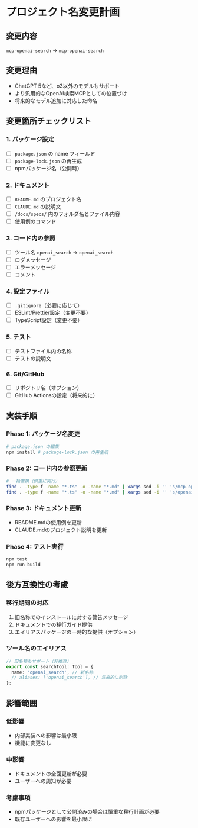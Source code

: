 # プロジェクト名変更計画

## 変更内容
`mcp-openai-search` → `mcp-openai-search`

## 変更理由
- ChatGPT 5など、o3以外のモデルもサポート
- より汎用的なOpenAI検索MCPとしての位置づけ
- 将来的なモデル追加に対応した命名

## 変更箇所チェックリスト

### 1. パッケージ設定
- [ ] `package.json` の name フィールド
- [ ] `package-lock.json` の再生成
- [ ] npmパッケージ名（公開時）

### 2. ドキュメント
- [ ] `README.md` のプロジェクト名
- [ ] `CLAUDE.md` の説明文
- [ ] `/docs/specs/` 内のフォルダ名とファイル内容
- [ ] 使用例のコマンド

### 3. コード内の参照
- [ ] ツール名 `openai_search` → `openai_search`
- [ ] ログメッセージ
- [ ] エラーメッセージ
- [ ] コメント

### 4. 設定ファイル
- [ ] `.gitignore`（必要に応じて）
- [ ] ESLint/Prettier設定（変更不要）
- [ ] TypeScript設定（変更不要）

### 5. テスト
- [ ] テストファイル内の名称
- [ ] テストの説明文

### 6. Git/GitHub
- [ ] リポジトリ名（オプション）
- [ ] GitHub Actionsの設定（将来的に）

## 実装手順

### Phase 1: パッケージ名変更
```bash
# package.json の編集
npm install # package-lock.json の再生成
```

### Phase 2: コード内の参照更新
```bash
# 一括置換（慎重に実行）
find . -type f -name "*.ts" -o -name "*.md" | xargs sed -i '' 's/mcp-openai-search/mcp-openai-search/g'
find . -type f -name "*.ts" -o -name "*.md" | xargs sed -i '' 's/openai_search/openai_search/g'
```

### Phase 3: ドキュメント更新
- README.mdの使用例を更新
- CLAUDE.mdのプロジェクト説明を更新

### Phase 4: テスト実行
```bash
npm test
npm run build
```

## 後方互換性の考慮

### 移行期間の対応
1. 旧名称でのインストールに対する警告メッセージ
2. ドキュメントでの移行ガイド提供
3. エイリアスパッケージの一時的な提供（オプション）

### ツール名のエイリアス
```typescript
// 旧名称もサポート（非推奨）
export const searchTool: Tool = {
  name: 'openai_search', // 新名称
  // aliases: ['openai_search'], // 将来的に削除
};
```

## 影響範囲

### 低影響
- 内部実装への影響は最小限
- 機能に変更なし

### 中影響
- ドキュメントの全面更新が必要
- ユーザーへの周知が必要

### 考慮事項
- npmパッケージとして公開済みの場合は慎重な移行計画が必要
- 既存ユーザーへの影響を最小限に